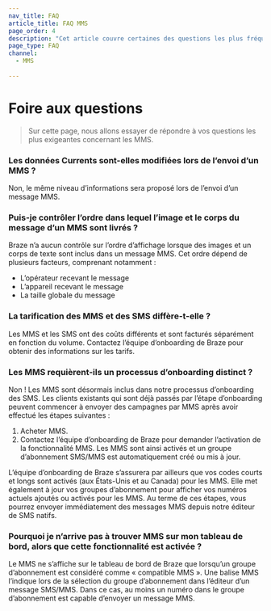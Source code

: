 ```yaml
---
nav_title: FAQ
article_title: FAQ MMS
page_order: 4
description: "Cet article couvre certaines des questions les plus fréquemment posées sur les MMS."
page_type: FAQ
channel:
  - MMS
  
---
```


# Foire aux questions

> Sur cette page, nous allons essayer de répondre à vos questions les plus exigeantes concernant les MMS.

### Les données Currents sont-elles modifiées lors de l’envoi d’un MMS ?

Non, le même niveau d’informations sera proposé lors de l’envoi d’un message MMS.

### Puis-je contrôler l’ordre dans lequel l’image et le corps du message d’un MMS sont livrés ?

Braze n’a aucun contrôle sur l’ordre d’affichage lorsque des images et un corps de texte sont inclus dans un message MMS. Cet ordre dépend de plusieurs facteurs, comprenant notamment :

- L’opérateur recevant le message
- L’appareil recevant le message
- La taille globale du message

### La tarification des MMS et des SMS diffère-t-elle ?

Les MMS et les SMS ont des coûts différents et sont facturés séparément en fonction du volume. Contactez l’équipe d’onboarding de Braze pour obtenir des informations sur les tarifs.

### Les MMS requièrent-ils un processus d’onboarding distinct ?

Non ! Les MMS sont désormais inclus dans notre processus d’onboarding des SMS. Les clients existants qui sont déjà passés par l’étape d’onboarding peuvent commencer à envoyer des campagnes par MMS après avoir effectué les étapes suivantes :

1. Acheter MMS.
2. Contactez l’équipe d’onboarding de Braze pour demander l’activation de la fonctionnalité MMS. Les MMS sont ainsi activés et un groupe d’abonnement SMS/MMS est automatiquement créé ou mis à jour.

L’équipe d’onboarding de Braze s’assurera par ailleurs que vos codes courts et longs sont activés (aux États-Unis et au Canada) pour les MMS. Elle met également à jour vos groupes d’abonnement pour afficher vos numéros actuels ajoutés ou activés pour les MMS. Au terme de ces étapes, vous pourrez envoyer immédiatement des messages MMS depuis notre éditeur de SMS natifs.

### Pourquoi je n’arrive pas à trouver MMS sur mon tableau de bord, alors que cette fonctionnalité est activée ?

Le MMS ne s’affiche sur le tableau de bord de Braze que lorsqu’un groupe d’abonnement est considéré comme « compatible MMS ». Une balise MMS l’indique lors de la sélection du groupe d’abonnement dans l’éditeur d’un message SMS/MMS. Dans ce cas, au moins un numéro dans le groupe d’abonnement est capable d’envoyer un message MMS.
